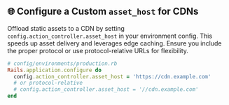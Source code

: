 ## 🌐 Configure a Custom `asset_host` for CDNs
Offload static assets to a CDN by setting `config.action_controller.asset_host` in your environment config. This speeds up asset delivery and leverages edge caching. Ensure you include the proper protocol or use protocol-relative URLs for flexibility.

```ruby
# config/environments/production.rb
Rails.application.configure do
  config.action_controller.asset_host = 'https://cdn.example.com'
  # or protocol-relative
  # config.action_controller.asset_host = '//cdn.example.com'
end
```
